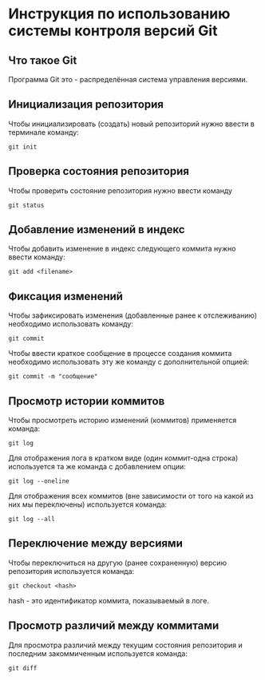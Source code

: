 # **Инструкция по использованию системы контроля версий Git**

## Что такое Git

Программа Git это - распределённая система управления версиями.

## Инициализация репозитория

Чтобы инициализировать (создать) новый репозиторий нужно ввести в терминале команду:

    git init

## Проверка состояния репозитория

Чтобы проверить состояние репозитория нужно ввести команду

    git status

## Добавление изменений в индекс

Чтобы добавить изменение в индекс следующего коммита нужно ввести команду:

    git add <filename>

## Фиксация изменений

Чтобы зафиксировать изменения (добавленные ранее к отслеживанию) необходимо использовать команду:

    git commit

Чтобы ввести краткое сообщение в процессе создания коммита необходимо использовать эту же команду с дополнительной опцией:

    git commit -m "сообщение"
    
## Просмотр истории коммитов

Чтобы просмотреть историю изменений (коммитов) применяется команда:

    git log

Для отображения лога в кратком виде (один коммит-одна строка) используется та же команда с добавлением опции:

    git log --oneline

Для отображения всех коммитов (вне зависимости от того на какой из них мы переключены) используется команда:

    git log --all

## Переключение между версиями

Чтобы переключиться на другую (ранее сохраненную) версию репозитория используется команда:

    git checkout <hash>

hash - это идентификатор коммита, показываемый в логе.

## Просмотр различий между коммитами

Для просмотра различий между текущим состояния репозитория и последним закоммиченным используется команда:

    git diff
